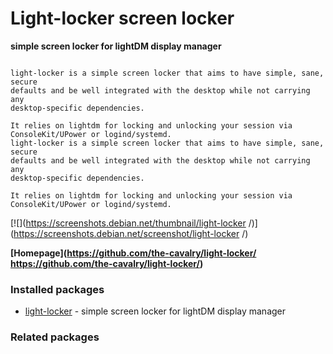 # Light-locker screen locker

__simple screen locker for lightDM display manager__

```

light-locker is a simple screen locker that aims to have simple, sane, secure
defaults and be well integrated with the desktop while not carrying any
desktop-specific dependencies.

It relies on lightdm for locking and unlocking your session via
ConsoleKit/UPower or logind/systemd.
light-locker is a simple screen locker that aims to have simple, sane, secure
defaults and be well integrated with the desktop while not carrying any
desktop-specific dependencies.

It relies on lightdm for locking and unlocking your session via
ConsoleKit/UPower or logind/systemd.

```

[![](https://screenshots.debian.net/thumbnail/light-locker /)](https://screenshots.debian.net/screenshot/light-locker /)


 **[Homepage](https://github.com/the-cavalry/light-locker/
https://github.com/the-cavalry/light-locker/)**

### Installed packages

* [light-locker](https://packages.debian.org/stretch/light-locker) - simple screen locker for lightDM display manager

### Related packages

<sub>  </sub>

